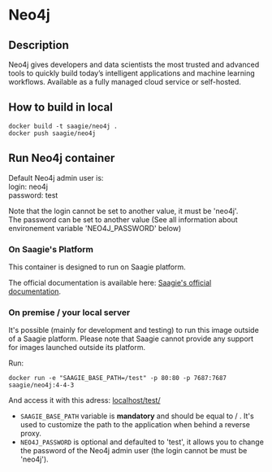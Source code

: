 # Neo4j
## Description
Neo4j gives developers and data scientists the most trusted and advanced tools to quickly build today’s intelligent applications and machine learning workflows. Available as a fully managed cloud service or self-hosted.

## How to build in local

```
docker build -t saagie/neo4j .
docker push saagie/neo4j
```

## Run Neo4j container  
  
Default Neo4j admin user is:  
login: neo4j  
password: test  
  
Note that the login cannot be set to another value, it must be 'neo4j'.  
The password can be set to another value (See all information about environement variable 'NEO4J_PASSWORD' below)

### On Saagie's Platform  

This container is designed to run on Saagie platform.  

The official documentation is available here: [Saagie's official documentation](https://docs.saagie.io/product/latest/sdk/index.html).  

### On premise / your local server

It's possible (mainly for development and testing) to run this image outside of a Saagie platform.
Please note that Saagie cannot provide any support for images launched outside its platform.

Run:
```
docker run -e "SAAGIE_BASE_PATH=/test" -p 80:80 -p 7687:7687 saagie/neo4j:4-4-3
```
And access it with this adress: [localhost/test/](localhost/test/)

- `SAAGIE_BASE_PATH` variable is **mandatory** and should be equal to / . It's used to customize the path to the application when behind a reverse proxy.  
- `NEO4J_PASSWORD` is optional and defaulted to 'test', it allows you to change the password of the Neo4j admin user (the login cannot be must be 'neo4j').  
